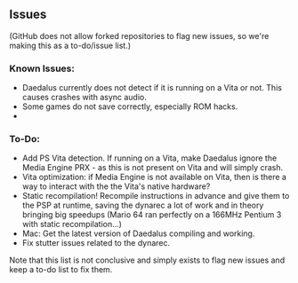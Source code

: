 ## Issues

(GitHub does not allow forked repositories to flag new issues, so we're making this as a to-do/issue list.)

### Known Issues:

- Daedalus currently does not detect if it is running on a Vita or not. This causes crashes with async audio.
- Some games do not save correctly, especially ROM hacks.
-

### To-Do:

- Add PS Vita detection. If running on a Vita, make Daedalus ignore the Media Engine PRX - as this is not present on Vita and will simply crash. 
- Vita optimization: if Media Engine is not available on Vita, then is there a way to interact with the the Vita's native hardware?
- Static recompilation! Recompile instructions in advance and give them to the PSP at runtime, saving the dynarec a lot of work and in theory bringing big speedups (Mario 64 ran perfectly on a 166MHz Pentium 3 with static recompilation...)
- Mac: Get the latest version of Daedalus compiling and working.
- Fix stutter issues related to the dynarec.

Note that this list is not conclusive and simply exists to flag new issues and keep a to-do list to fix them.
